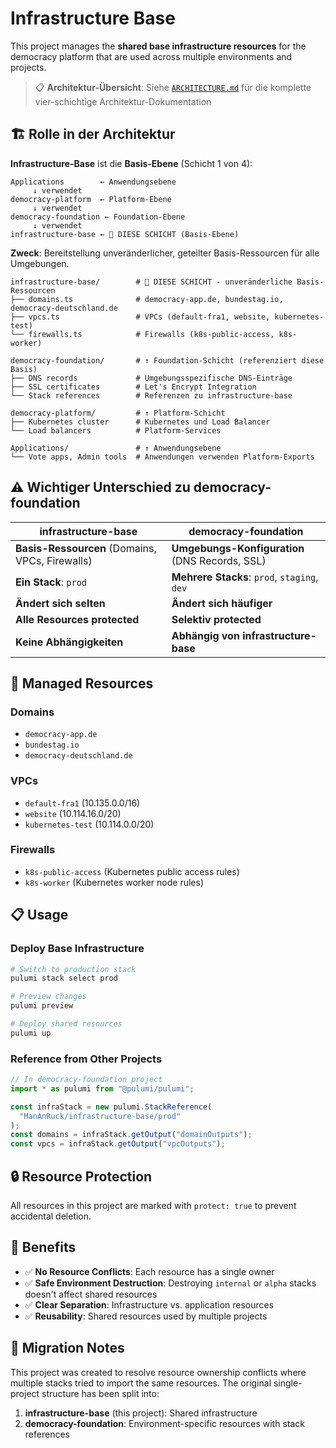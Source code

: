 # Infrastructure Base

This project manages the **shared base infrastructure resources** for the democracy platform that are used across multiple environments and projects.

> 📋 **Architektur-Übersicht**: Siehe [`ARCHITECTURE.md`](../ARCHITECTURE.md) für die komplette vier-schichtige Architektur-Dokumentation

## 🏗️ **Rolle in der Architektur**

**Infrastructure-Base** ist die **Basis-Ebene** (Schicht 1 von 4):

```
Applications        ← Anwendungsebene
     ↓ verwendet
democracy-platform  ← Platform-Ebene
     ↓ verwendet
democracy-foundation ← Foundation-Ebene
     ↓ verwendet
infrastructure-base ← 🎯 DIESE SCHICHT (Basis-Ebene)
```

**Zweck**: Bereitstellung unveränderlicher, geteilter Basis-Ressourcen für alle Umgebungen.

```
infrastructure-base/        # 🎯 DIESE SCHICHT - unveränderliche Basis-Ressourcen
├── domains.ts              # democracy-app.de, bundestag.io, democracy-deutschland.de
├── vpcs.ts                 # VPCs (default-fra1, website, kubernetes-test)
└── firewalls.ts            # Firewalls (k8s-public-access, k8s-worker)

democracy-foundation/       # ↑ Foundation-Schicht (referenziert diese Basis)
├── DNS records             # Umgebungsspezifische DNS-Einträge
├── SSL certificates        # Let's Encrypt Integration
└── Stack references        # Referenzen zu infrastructure-base

democracy-platform/         # ↑ Platform-Schicht
├── Kubernetes cluster      # Kubernetes und Load Balancer
└── Load balancers          # Platform-Services

Applications/               # ↑ Anwendungsebene
└── Vote apps, Admin tools  # Anwendungen verwenden Platform-Exports
```

## ⚠️ **Wichtiger Unterschied zu democracy-foundation**

| **infrastructure-base**                         | **democracy-foundation**                       |
| ----------------------------------------------- | ---------------------------------------------- |
| **Basis-Ressourcen** (Domains, VPCs, Firewalls) | **Umgebungs-Konfiguration** (DNS Records, SSL) |
| **Ein Stack**: `prod`                           | **Mehrere Stacks**: `prod`, `staging`, `dev`   |
| **Ändert sich selten**                          | **Ändert sich häufiger**                       |
| **Alle Resources protected**                    | **Selektiv protected**                         |
| **Keine Abhängigkeiten**                        | **Abhängig von infrastructure-base**           |

## 🎯 **Managed Resources**

### Domains

- `democracy-app.de`
- `bundestag.io`
- `democracy-deutschland.de`

### VPCs

- `default-fra1` (10.135.0.0/16)
- `website` (10.114.16.0/20)
- `kubernetes-test` (10.114.0.0/20)

### Firewalls

- `k8s-public-access` (Kubernetes public access rules)
- `k8s-worker` (Kubernetes worker node rules)

## 📋 **Usage**

### Deploy Base Infrastructure

```bash
# Switch to production stack
pulumi stack select prod

# Preview changes
pulumi preview

# Deploy shared resources
pulumi up
```

### Reference from Other Projects

```typescript
// In democracy-foundation project
import * as pulumi from "@pulumi/pulumi";

const infraStack = new pulumi.StackReference(
  "ManAnRuck/infrastructure-base/prod"
);
const domains = infraStack.getOutput("domainOutputs");
const vpcs = infraStack.getOutput("vpcOutputs");
```

## 🔒 **Resource Protection**

All resources in this project are marked with `protect: true` to prevent accidental deletion.

## 🚀 **Benefits**

- ✅ **No Resource Conflicts**: Each resource has a single owner
- ✅ **Safe Environment Destruction**: Destroying `internal` or `alpha` stacks doesn't affect shared resources
- ✅ **Clear Separation**: Infrastructure vs. application resources
- ✅ **Reusability**: Shared resources used by multiple projects

## 📝 **Migration Notes**

This project was created to resolve resource ownership conflicts where multiple stacks tried to import the same resources. The original single-project structure has been split into:

1. **infrastructure-base** (this project): Shared infrastructure
2. **democracy-foundation**: Environment-specific resources with stack references
